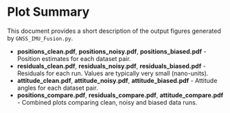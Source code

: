 # Plot Summary

This document provides a short description of the output figures generated by `GNSS_IMU_Fusion.py`.

- **positions_clean.pdf**, **positions_noisy.pdf**, **positions_biased.pdf** - Position estimates for each dataset pair.
- **residuals_clean.pdf**, **residuals_noisy.pdf**, **residuals_biased.pdf** - Residuals for each run. Values are typically very small (nano-units).
- **attitude_clean.pdf**, **attitude_noisy.pdf**, **attitude_biased.pdf** - Attitude angles for each dataset pair.
- **positions_compare.pdf**, **residuals_compare.pdf**, **attitude_compare.pdf** - Combined plots comparing clean, noisy and biased data runs.

